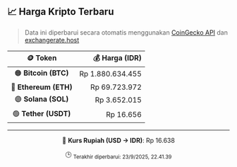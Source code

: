

<!-- HARGA_KRIPTO -->
## 📈 Harga Kripto Terbaru

> Data ini diperbarui secara otomatis menggunakan [CoinGecko API](https://www.coingecko.com/) dan [exchangerate.host](https://exchangerate.host/)

<div align="center">

| 🪙 Token | 💰 Harga (IDR) |
|:------:|---------------:|
| 🟠 **Bitcoin (BTC)**   | Rp 1.880.634.455 |
| 🔵 **Ethereum (ETH)**  | Rp 69.723.972 |
| 🟣 **Solana (SOL)**    | Rp 3.652.015 |
| 🟢 **Tether (USDT)**   | Rp 16.656 |

---

💱 **Kurs Rupiah (USD → IDR)**: Rp 16.638

🕒 <sub>Terakhir diperbarui: 23/9/2025, 22.41.39</sub>

</div>
<!-- /HARGA_KRIPTO -->